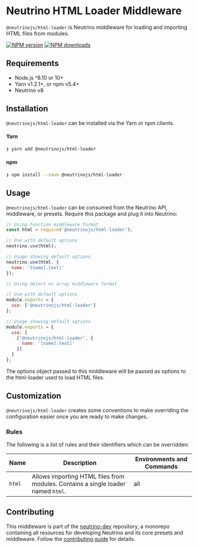 # Neutrino HTML Loader Middleware

`@neutrinojs/html-loader` is Neutrino middleware for loading and importing HTML files from modules.

[![NPM version][npm-image]][npm-url]
[![NPM downloads][npm-downloads]][npm-url]

## Requirements

- Node.js ^8.10 or 10+
- Yarn v1.2.1+, or npm v5.4+
- Neutrino v8

## Installation

`@neutrinojs/html-loader` can be installed via the Yarn or npm clients.

#### Yarn

```bash
❯ yarn add @neutrinojs/html-loader
```

#### npm

```bash
❯ npm install --save @neutrinojs/html-loader
```

## Usage

`@neutrinojs/html-loader` can be consumed from the Neutrino API, middleware, or presets. Require this package
and plug it into Neutrino:

```js
// Using function middleware format
const html = require('@neutrinojs/html-loader');

// Use with default options
neutrino.use(html);

// Usage showing default options
neutrino.use(html, {
  name: '[name].[ext]'
});
```

```js
// Using object or array middleware format

// Use with default options
module.exports = {
  use: ['@neutrinojs/html-loader']
};

// Usage showing default options
module.exports = {
  use: [
    ['@neutrinojs/html-loader', {
      name: '[name].[ext]'
    }]
  ]
};
```

The options object passed to this middleware will be passed as options to the html-loader used to load HTML files.

## Customization

`@neutrinojs/html-loader` creates some conventions to make overriding the configuration easier once you are
ready to make changes.

### Rules

The following is a list of rules and their identifiers which can be overridden:

| Name | Description | Environments and Commands |
| --- | --- | --- |
| `html` | Allows importing HTML files from modules. Contains a single loader named `html`. | all |

## Contributing

This middleware is part of the [neutrino-dev](https://github.com/mozilla-neutrino/neutrino-dev) repository, a monorepo
containing all resources for developing Neutrino and its core presets and middleware. Follow the
[contributing guide](https://neutrinojs.org/contributing/) for details.

[npm-image]: https://img.shields.io/npm/v/@neutrinojs/html-loader.svg
[npm-downloads]: https://img.shields.io/npm/dt/@neutrinojs/html-loader.svg
[npm-url]: https://www.npmjs.com/package/@neutrinojs/html-loader
